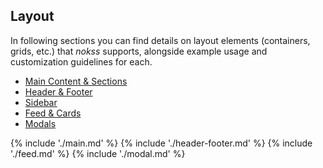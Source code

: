 <section>

# Layout

In following sections you can find details on layout elements (containers, grids, etc.) that _nokss_ supports,
alongside example usage and customization guidelines for each.

- [Main Content & Sections](#main-content--sections)
- [Header & Footer](#header--footer)
- [Sidebar](#sidebar)
- [Feed & Cards](#feed--cards)
- [Modals](#modals)

</section>

{% include './main.md' %}
{% include './header-footer.md' %}
{% include './feed.md' %}
{% include './modal.md' %}